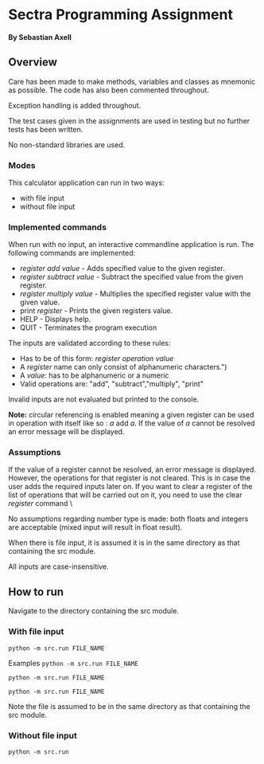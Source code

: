 # Sectra Programming Assignment
#### By Sebastian Axell

## Overview
Care has been made to make methods, variables and classes as mnemonic as possible.
The code has also been commented throughout.

Exception handling is added throughout.

The test cases given in the assignments are used in testing but
no further tests has been written.

No non-standard libraries are used.

### Modes

This calculator application can run in two ways: 
- with file input
- without file input

### Implemented commands

When run with no input, an interactive commandline application is run. 
The following commands are implemented:
* _register_ _add_ _value_ - Adds specified value to the given register.
* _register_ _subtract_ _value_ - Subtract the specified value from the given register.
* _register_ _multiply_ _value_ - Multiplies the specified register value with the given value.
* print _register_ - Prints the given registers value.
* HELP - Displays help.
* QUIT - Terminates the program execution

The inputs are validated according to these rules:
- Has to be of this form: _register_ _operation_ _value_
- A _register_ name can only consist of alphanumeric characters.")
- A _value_: has to be alphanumeric or a numeric 
- Valid operations are: "add", "subtract","multiply", "print"

Invalid inputs are not evaluated but printed to the console.

**Note:** circular referencing is enabled meaning a given register can be used
in operation with itself like so : _a_ add _a_. If the value of _a_
cannot be resolved an error message will be displayed. 
### Assumptions
If the value of a register cannot be resolved, an error message is displayed.
However, the operations for that register is not cleared. This is in case
the user adds the required inputs later on. If you want to clear a register of
the list of operations that will be carried out on it, you need to use the 
clear _register_ command
\

No assumptions regarding number type is made:
both floats and integers are acceptable (mixed input will result in float result).

When there is file input, it is assumed it is in the same directory as that containing
the src module.

All inputs are case-insensitive.


## How to run
Navigate to the directory containing the src module.

### With file input
`python -m src.run FILE_NAME`

Examples
`python -m src.run FILE_NAME`

`python -m src.run FILE_NAME`

`python -m src.run FILE_NAME`

Note the file is assumed to be in the same directory as that containing 
the src module.

### Without file input

`python -m src.run`